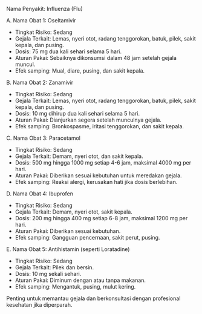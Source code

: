 Nama Penyakit: Influenza (Flu)

A. Nama Obat 1: Oseltamivir
- Tingkat Risiko: Sedang
- Gejala Terkait: Lemas, nyeri otot, radang tenggorokan, batuk, pilek, sakit kepala, dan pusing.
- Dosis: 75 mg dua kali sehari selama 5 hari.
- Aturan Pakai: Sebaiknya dikonsumsi dalam 48 jam setelah gejala muncul.
- Efek samping: Mual, diare, pusing, dan sakit kepala.

B. Nama Obat 2: Zanamivir
- Tingkat Risiko: Sedang
- Gejala Terkait: Lemas, nyeri otot, radang tenggorokan, batuk, pilek, sakit kepala, dan pusing.
- Dosis: 10 mg dihirup dua kali sehari selama 5 hari.
- Aturan Pakai: Dianjurkan segera setelah munculnya gejala.
- Efek samping: Bronkospasme, iritasi tenggorokan, dan sakit kepala.

C. Nama Obat 3: Paracetamol
- Tingkat Risiko: Sedang
- Gejala Terkait: Demam, nyeri otot, dan sakit kepala.
- Dosis: 500 mg hingga 1000 mg setiap 4-6 jam, maksimal 4000 mg per hari.
- Aturan Pakai: Diberikan sesuai kebutuhan untuk meredakan gejala.
- Efek samping: Reaksi alergi, kerusakan hati jika dosis berlebihan.

D. Nama Obat 4: Ibuprofen
- Tingkat Risiko: Sedang
- Gejala Terkait: Demam, nyeri otot, sakit kepala.
- Dosis: 200 mg hingga 400 mg setiap 6-8 jam, maksimal 1200 mg per hari.
- Aturan Pakai: Diberikan sesuai kebutuhan.
- Efek samping: Gangguan pencernaan, sakit perut, pusing.

E. Nama Obat 5: Antihistamin (seperti Loratadine)
- Tingkat Risiko: Sedang
- Gejala Terkait: Pilek dan bersin.
- Dosis: 10 mg sekali sehari.
- Aturan Pakai: Diminum dengan atau tanpa makanan.
- Efek samping: Mengantuk, pusing, mulut kering.

Penting untuk memantau gejala dan berkonsultasi dengan profesional kesehatan jika diperparah.